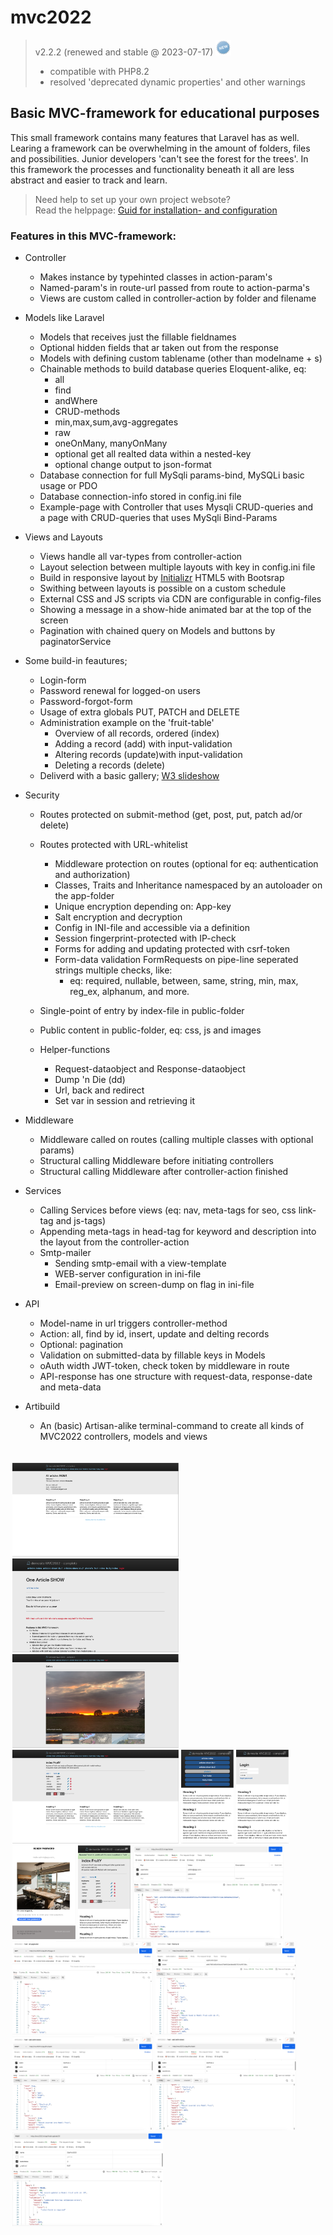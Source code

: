 # mvc2022
> v2.2.2 (renewed and stable @ 2023-07-17)  <img title="new release" alt="new version relase" height="25px" src="ReadMe/images/new.png">
> * compatible with PHP8.2
> * resolved 'deprecated dynamic properties' and other warnings


## Basic MVC-framework for educational purposes

This small framework contains many features that Laravel has as well.
Learing a framework can be overwhelming in the amount of folders, files and possibilities.
Junior developers  'can't see the forest for the trees'.
In this framework the processes and functionality beneath it all are less abstract and easier to track and learn.

> Need help to set up your own project websote?<br> Read the helppage: [Guid for installation- and configuration](ReadMe/install_config.md)


### Features in this MVC-framework:

* Controller
  * Makes instance by typehinted classes in action-param's
  * Named-param's in route-url passed from route to action-parma's
  * Views are custom called in controller-action by folder and filename

* Models like Laravel
  * Models that receives just the fillable fieldnames
  * Optional hidden fields that ar taken out from the response
  * Models with defining custom tablename (other than modelname + s)
  * Chainable methods to build database queries Eloquent-alike, eq:
    * all
    * find
    * andWhere
    * CRUD-methods
    * min,max,sum,avg-aggregates
    * raw
    * oneOnMany, manyOnMany
    * optional get all realted data within a nested-key
    * optional change output to json-format
  * Database connection for full MySqli params-bind, MySQLi basic usage or PDO
  * Database connection-info stored in config.ini file
  * Example-page with Controller that uses Mysqli CRUD-queries and
    <br> a page with CRUD-queries that uses MySqli Bind-Params

* Views and Layouts
  * Views handle all var-types from controller-action
  * Layout selection between multiple layouts with key in config.ini file
  * Build in responsive layout by [Initializr](http://www.initializr.com) HTML5 with Bootsrap
  * Swithing between layouts is possible on a custom schedule
  * External CSS and JS scripts via CDN are configurable in config-files
  * Showing a message in a show-hide animated bar at the top of the screen
  * Pagination with chained query on Models and buttons by paginatorService

* Some build-in feautures;
  * Login-form
  * Password renewal for logged-on users
  * Password-forgot-form
  * Usage of extra globals PUT, PATCH and DELETE
  * Administration example on the 'fruit-table'
    * Overview of all records, ordered (index)
    * Adding a record (add) with input-validation
    * Altering records (update)with input-validation
    * Deleting a records (delete)
  * Deliverd with a basic gallery; [W3 slideshow](https://www.w3schools.com/howto/howto_js_slideshow_gallery.asp)


* Security
  * Routes protected on submit-method (get, post, put, patch ad/or delete)
  * Routes protected with URL-whitelist
    * Middleware protection on routes (optional for eq: authentication and authorization)
    * Classes, Traits and Inheritance namespaced by an autoloader on the app-folder
    * Unique encryption depending on: App-key
    * Salt encryption and decryption
    * Config in INI-file and accessible via a definition
    * Session fingerprint-protected with IP-check
    * Forms for adding and updating protected with csrf-token
    * Form-data validation FormRequests on pipe-line seperated strings multiple checks, like:
      *  eq: required, nullable, between, same, string, min, max, reg_ex, alphanum, and more.
  * Single-point of entry by index-file in public-folder
  * Public content in public-folder, eq: css, js and images

  * Helper-functions
    * Request-dataobject and Response-dataobject
    * Dump 'n Die (dd)
    * Url, back and redirect
    * Set var in session and retrieving it

* Middleware
  * Middleware called on routes (calling multiple classes with optional params)
  * Structural calling Middleware before initiating controllers
  * Structural calling Middleware after controller-action finished

* Services
  * Calling Services before views (eq: nav, meta-tags for seo, css link-tag and js-tags)
  * Appending meta-tags in head-tag for keyword and description into the layout from the controller-action
  * Smtp-mailer
    * Sending smtp-email with a view-template
    * WEB-server configuration in ini-file
    * Email-preview on screen-dump on flag in ini-file
* API
  * Model-name in url triggers controller-method
  * Action: all, find by id, insert, update and delting records
  * Optional: pagination
  * Validation on submitted-data by fillable keys in Models
  * oAuth width JWT-token, check token by middleware in route
  * API-response has one structure with request-data, response-date and meta-data

* Artibuild
  * An (basic) Artisan-alike terminal-command to create all kinds of MVC2022 controllers, models and views
    <br>
    <br>
<div style="display:inline-block; margin: 3px;">
<img title="example homepage" alt="example homepage" height="150px" src="ReadMe/images/01 home.png">
<img title="example gallery" alt="example gallery" height="150px" src="ReadMe/images/02 find by id.png">
<img title="example gallery" alt="example gallery" height="150px" src="ReadMe/images/03 gallery.png">
<img title="example beheer" alt="example beheer" height="150px" src="ReadMe/images/04 administration.png">
<img title="example login" alt="hamburgermenu" height="150px" src="ReadMe/images/05 app-hamburgermenu.png">
<img title="example app-login" alt="example app-login" height="150px" src="ReadMe/images/06 app-login.png">
<img title="example app-login" alt="example email forgotten" height="150px" src="ReadMe/images/07 email dump-example.png">
<img title="example app-message-bar" alt="example messagebar pagination" height="150px" src="ReadMe/images/08 messagebar - pagination.png">
<img title="example api JWT-token" alt="example token jwt" height="150px" src="ReadMe/images/10 api - get token.png">
<img title="example api paginated results" alt="example paginating" height="150px" src="ReadMe/images/11 api - get paginated.png">
<img title="example api find by id" alt="example api find" height="150px" src="ReadMe/images/12 api - get by id.png">
<img title="example api inserting" alt="example api inserting" height="150px" src="ReadMe/images/13 app - inserting record.png">
<img title="example api meta-structure" alt="example api meta" height="150px" src="ReadMe/images/14 api - meta-data.png">
<img title="example api validation on insert-update" alt="example api validation" height="150px" src="ReadMe/images/15 api- validation.png">
</div>

